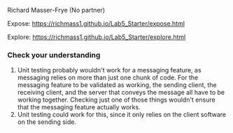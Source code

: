 Richard Masser-Frye (No partner)

Expose: https://richmass1.github.io/Lab5_Starter/expose.html

Explore: https://richmass1.github.io/Lab5_Starter/explore.html

### Check your understanding

1. Unit testing probably wouldn't work for a messaging feature, as messaging relies on more than just one chunk of code. For the messaging feature to be validated as working, the sending client, the receiving client, and the server that conveys the message all have to be working together. Checking just one of those things wouldn't ensure that the messaging feature actually works.
2. Unit testing could work for this, since it only relies on the client software on the sending side.
